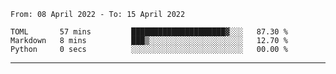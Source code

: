 <!--START_SECTION:waka-->

```text
From: 08 April 2022 - To: 15 April 2022

TOML       57 mins         █████████████████████▓░░░   87.30 %
Markdown   8 mins          ███▒░░░░░░░░░░░░░░░░░░░░░   12.70 %
Python     0 secs          ░░░░░░░░░░░░░░░░░░░░░░░░░   00.00 %
```

<!--END_SECTION:waka-->

-------




<!--
**hanson00/hanson00** is a ✨ _special_ ✨ repository because its `README.md` (this file) appears on your GitHub profile.

Here are some ideas to get you started:

- 🔭 I’m currently working on ...
- 🌱 I’m currently learning ...
- 👯 I’m looking to collaborate on ...
- 🤔 I’m looking for help with ...
- 💬 Ask me about ...
- 📫 How to reach me: ...
- 😄 Pronouns: ...
- ⚡ Fun fact: ...
-->
